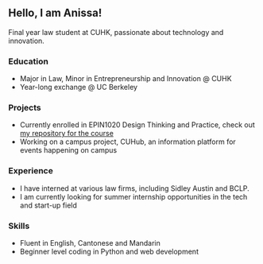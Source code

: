 ## Hello, I am Anissa!

Final year law student at CUHK, passionate about technology and innovation.

### Education

* Major in Law, Minor in Entrepreneurship and Innovation @ CUHK
* Year-long exchange @ UC Berkeley

### Projects

* Currently enrolled in EPIN1020 Design Thinking and Practice, check out [my repository for the course](https://an-yc.github.io/epin1020/)
* Working on a campus project, CUHub, an information platform for events happening on campus 

### Experience

* I have interned at various law firms, including Sidley Austin and BCLP.
* I am currently looking for summer internship opportunities in the tech and start-up field

### Skills

* Fluent in English, Cantonese and Mandarin
* Beginner level coding in Python and web development

